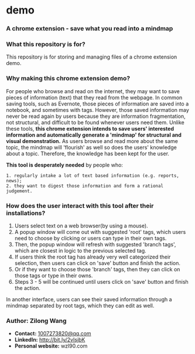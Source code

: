 # demo
### A chrome extension - save what you read into a mindmap 

### What this repository is for?
This repository is for storing and managing files of a chrome extension demo.

### Why making this chrome extension demo?
For people who browse and read on the internet, they may want to save pieces of information (text) that they read from the webpage. 
In common saving tools, such as Evernote, those pieces of information are saved into a notebook, and sometimes with tags. 
However, those saved information may never be read again by users because they are information fragmentation, not structural, and difficult to be found whenever users need them. 
Unlike these tools, **this chrome extension intends to save users' interested information and automatically generate a 'mindmap' for structural and visual
demonstration.** 
As users browse and read more about the same topic, the mindmap will 'flourish' as well so does the users' knowledge about a topic. 
Therefore, the knowledge has been kept for the user. 

**This tool is desperately needed** by people who:
```
1. regularly intake a lot of text based information (e.g. reports, news); 
2. they want to digest those information and form a rational judgement. 
```
### How does the user interact with this tool after their installations?
1. Users select text on a web browser(by using a mouse).
2. A popup window will come out with suggested 'root' tags, which users need to choose by clicking or users can type in their own tags.
3. Then, the popup window will refresh with suggested 'branch tags', which are closest in logic to the previous selected tag.
4. If users think the root tag has already very well categorized their selection, then users can click on 'save' button and finish the action. 
5. Or if they want to choose those 'branch' tags, then they can click on those tags or type in their owns.
6. Steps 3 - 5 will be continued until users click on 'save' button and finish the action. 

In another interface, users can see their saved information through a mindmap separated by root tags, which they can edit as well. 

### Author: Zilong Wang
- **Contact:** 1007273820@qq.com
- **LinkedIn:** http://bit.ly/2vIsjbK
- **Personal website:** wzl90.com


